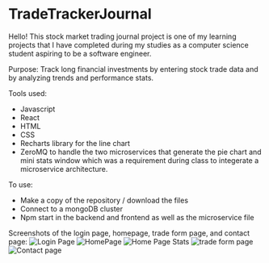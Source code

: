 ﻿# TradeTrackerJournal

Hello! This stock market trading journal project is one of my learning projects that I have completed during my studies as a computer science student aspiring to be a software engineer.

Purpose: Track long financial investments by entering stock trade data and by analyzing trends and performance stats.

Tools used:
- Javascript
- React
- HTML
- CSS
- Recharts library for the line chart
- ZeroMQ to handle the two microservices that generate the pie chart and mini stats window which was a requirement during class to integerate a microservice architecture.

To use:
- Make a copy of the repository / download the files
- Connect to a mongoDB cluster
- Npm start in the backend and frontend as well as the microservice file


Screenshots of the login page, homepage, trade form page, and contact page:
![Login Page](https://github.com/user-attachments/assets/1fdddf8e-55f0-4050-b4b6-abf45c134b08)
![HomePage](https://github.com/user-attachments/assets/e149faed-d154-4797-819e-2c3560524d66)
![Home Page Stats](https://github.com/user-attachments/assets/d365e73c-c7c9-416b-9996-4ee59ea427c9)
![trade form page](https://github.com/user-attachments/assets/2fca166b-c45f-4b29-956f-8130195746ac)
![Contact page](https://github.com/user-attachments/assets/09596ddd-c610-4739-863e-00371d043c98)
